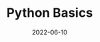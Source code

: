 ---
title: Python Basics
date: 2022-06-10
update: 2022-06-20
categories:
- Study notes
- Coding
tags: Python
description: 
---